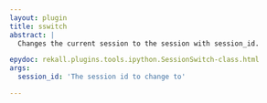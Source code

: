 ```yaml
---
layout: plugin
title: sswitch
abstract: |
  Changes the current session to the session with session_id.

epydoc: rekall.plugins.tools.ipython.SessionSwitch-class.html
args:
  session_id: 'The session id to change to'

---
```


